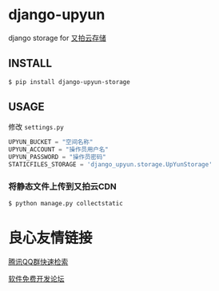 django-upyun
=============

django storage for [又拍云存储](http://upyun.com)

## INSTALL

```sh
$ pip install django-upyun-storage
```

## USAGE

修改 `settings.py`

```python
UPYUN_BUCKET = "空间名称"
UPYUN_ACCOUNT = "操作员用户名"
UPYUN_PASSWORD = "操作员密码"
STATICFILES_STORAGE = 'django_upyun.storage.UpYunStorage'
```

### 将静态文件上传到又拍云CDN

```sh
$ python manage.py collectstatic
```


 # 良心友情链接

[腾讯QQ群快速检索](http://u.720life.cn/s/8cf73f7c)

[软件免费开发论坛](http://u.720life.cn/s/bbb01dc0)